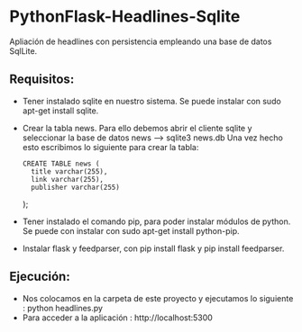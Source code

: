 # PythonFlask-Headlines-Sqlite

Apliación de headlines con persistencia empleando una base de datos SqlLite.

## Requisitos: 

* Tener instalado sqlite en nuestro sistema. Se puede instalar con sudo apt-get install sqlite.
* Crear la tabla news. Para ello debemos abrir el cliente sqlite y seleccionar la base de datos news --> sqlite3 news.db
  Una vez hecho esto escribimos lo siguiente para crear la tabla:
  
      CREATE TABLE news (
        title varchar(255),
        link varchar(255),
        publisher varchar(255)
    );
* Tener instalado el comando pip, para poder instalar módulos de python. Se puede con instalar con sudo apt-get install python-pip.
* Instalar flask y feedparser, con pip install flask y pip install feedparser.

## Ejecución:

* Nos colocamos en la carpeta de este proyecto y ejecutamos lo siguiente : python headlines.py
* Para acceder a la aplicación : http://localhost:5300
